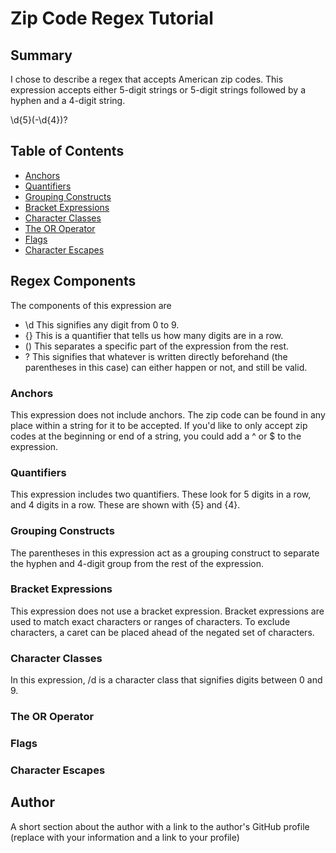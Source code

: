 # Zip Code Regex Tutorial

## Summary

I chose to describe a regex that accepts American zip codes.
This expression accepts either 5-digit strings or 5-digit strings followed by a hyphen and a 4-digit string.

\d{5}(-\d{4})?

## Table of Contents

- [Anchors](#anchors)
- [Quantifiers](#quantifiers)
- [Grouping Constructs](#grouping-constructs)
- [Bracket Expressions](#bracket-expressions)
- [Character Classes](#character-classes)
- [The OR Operator](#the-or-operator)
- [Flags](#flags)
- [Character Escapes](#character-escapes)

## Regex Components
The components of this expression are 
 - \d
    This signifies any digit from 0 to 9.
 - {}
    This is a quantifier that tells us how many digits are in a row.
 - ()
    This separates a specific part of the expression from the rest.
 - ?
    This signifies that whatever is written directly beforehand (the parentheses in this case) can either happen or not, and still be valid.

### Anchors
This expression does not include anchors. The zip code can be found in any place within a string for it to be accepted.
If you'd like to only accept zip codes at the beginning or end of a string, you could add a ^ or $ to the expression.

### Quantifiers
This expression includes two quantifiers. These look for 5 digits in a row, and 4 digits in a row. These are shown with {5} and {4}.

### Grouping Constructs
The parentheses in this expression act as a grouping construct to separate the hyphen and 4-digit group from the rest of the expression.

### Bracket Expressions
This expression does not use a bracket expression.
Bracket expressions are used to match exact characters or ranges of characters. To exclude characters, a caret can be placed ahead of the negated set of characters.

### Character Classes
In this expression, /d is a character class that signifies digits between 0 and 9.

### The OR Operator

### Flags

### Character Escapes

## Author

A short section about the author with a link to the author's GitHub profile (replace with your information and a link to your profile)